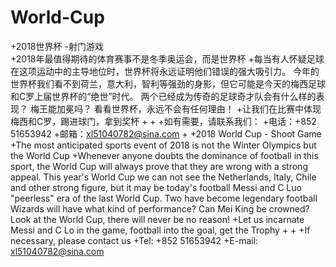 # World-Cup
+2018世界杯 -射门游戏   
+2018年最值得期待的体育赛事不是冬季奥运会，而是世界杯
+每当有人怀疑足球在这项运动中的主导地位时，世界杯将永远证明他们错误的强大吸引力。 今年的世界杯我们看不到荷兰，意大利，智利等强劲的身影，但它可能是今天的梅西足球和C罗上届世界杯的“绝世”时代。 两个已经成为传奇的足球奇才队会有什么样的表现？ 梅王能加冕吗？ 看看世界杯，永远不会有任何理由！
+让我们在比赛中体现梅西和C罗，踢进球门，拿到奖杯
+
+
+如有需要，请联系我们：
+电话：+852 51653942
+邮箱：xl51040782@sina.com
+
+2018 World Cup - Shoot Game
+The most anticipated sports event of 2018 is not the Winter Olympics but the World Cup
+Whenever anyone doubts the dominance of football in this sport, the World Cup will always prove that they are wrong with a strong appeal. This year's World Cup we can not see the Netherlands, Italy, Chile and other strong figure, but it may be today's football Messi and C Luo "peerless" era of the last World Cup. Two have become legendary football Wizards will have what kind of performance? Can Mei King be crowned? Look at the World Cup, there will never be no reason!
+Let us incarnate Messi and C Lo in the game, football into the goal, get the Trophy 
+
+
+If necessary, please contact us
+Tel: +852 51653942
+E-mail: xl51040782@sina.com
